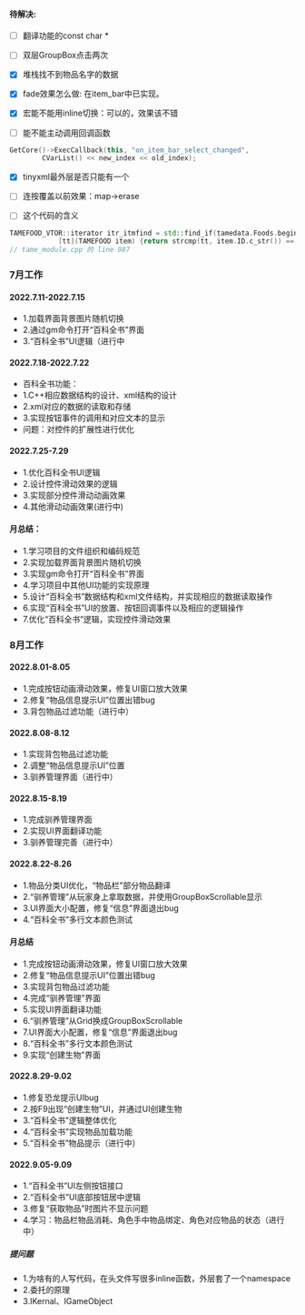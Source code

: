 #### 待解决:
- [ ] 翻译功能的const char *
- [ ] 双层GroupBox点击两次
- [x] 堆栈找不到物品名字的数据
- [x] fade效果怎么做: 在item_bar中已实现。
- [x] 宏能不能用inline切换：可以的，效果该不错

- [ ] 能不能主动调用回调函数 
```C++
GetCore()->ExecCallback(this, "on_item_bar_select_changed",
		CVarList() << new_index << old_index);
```

- [x] tinyxml最外层是否只能有一个
- [ ] 连按覆盖以前效果：map->erase

- [ ] 这个代码的含义
```C++
TAMEFOOD_VTOR::iterator itr_itmfind = std::find_if(tamedata.Foods.begin(), tamedata.Foods.end(),
			[tt](TAMEFOOD item) {return strcmp(tt, item.ID.c_str()) == 0; });
// tame_module.cpp 的 line 987
```
### 7月工作

#### 2022.7.11-2022.7.15
- 1.加载界面背景图片随机切换
- 2.通过gm命令打开“百科全书”界面
- 3.“百科全书”UI逻辑（进行中

#### 2022.7.18-2022.7.22
- 百科全书功能：
- 1.C++相应数据结构的设计、xml结构的设计
- 2.xml对应的数据的读取和存储
- 3.实现按钮事件的调用和对应文本的显示
- 问题：对控件的扩展性进行优化

#### 2022.7.25-7.29
- 1.优化百科全书UI逻辑
- 2.设计控件滑动效果的逻辑
- 3.实现部分控件滑动动画效果
- 4.其他滑动动画效果(进行中)

#### 月总结：
- 1.学习项目的文件组织和编码规范
- 2.实现加载界面背景图片随机切换
- 3.实现gm命令打开“百科全书”界面
- 4.学习项目中其他UI功能的实现原理
- 5.设计“百科全书”数据结构和xml文件结构，并实现相应的数据读取操作
- 6.实现“百科全书”UI的放置、按钮回调事件以及相应的逻辑操作
- 7.优化“百科全书”逻辑，实现控件滑动效果

### 8月工作

#### 2022.8.01-8.05
- 1.完成按钮动画滑动效果，修复UI窗口放大效果
- 2.修复“物品信息提示UI”位置出错bug
- 3.背包物品过滤功能（进行中）

#### 2022.8.08-8.12
- 1.实现背包物品过滤功能
- 2.调整“物品信息提示UI”位置
- 3.驯养管理界面（进行中）

#### 2022.8.15-8.19
- 1.完成驯养管理界面
- 2.实现UI界面翻译功能
- 3.驯养管理完善（进行中）

#### 2022.8.22-8.26
- 1.物品分类UI优化，“物品栏”部分物品翻译
- 2.“驯养管理”从玩家身上拿取数据，并使用GroupBoxScrollable显示
- 3.UI界面大小配置，修复“信息”界面退出bug
- 4.“百科全书”多行文本颜色测试

#### 月总结
- 1.完成按钮动画滑动效果，修复UI窗口放大效果
- 2.修复“物品信息提示UI”位置出错bug
- 3.实现背包物品过滤功能
- 4.完成“驯养管理”界面
- 5.实现UI界面翻译功能
- 6.“驯养管理”从Grid换成GroupBoxScrollable
- 7.UI界面大小配置，修复“信息”界面退出bug
- 8.“百科全书”多行文本颜色测试
- 9.实现“创建生物”界面

#### 2022.8.29-9.02
- 1.修复恐龙提示UIbug
- 2.按F9出现“创建生物”UI，并通过UI创建生物
- 3.“百科全书”逻辑整体优化
- 4.“百科全书”实现物品加载功能
- 5.“百科全书”物品提示（进行中）


#### 2022.9.05-9.09
- 1.“百科全书”UI左侧按钮接口
- 2.“百科全书”UI底部按钮居中逻辑
- 3.修复“获取物品”时图片不显示问题
- 4.学习：物品栏物品消耗、角色手中物品绑定、角色对应物品的状态（进行中）

##### 提问题
- 1.为啥有的人写代码，在头文件写很多inline函数，外层套了一个namespace
- 2.委托的原理
- 3.IKernal、IGameObject
